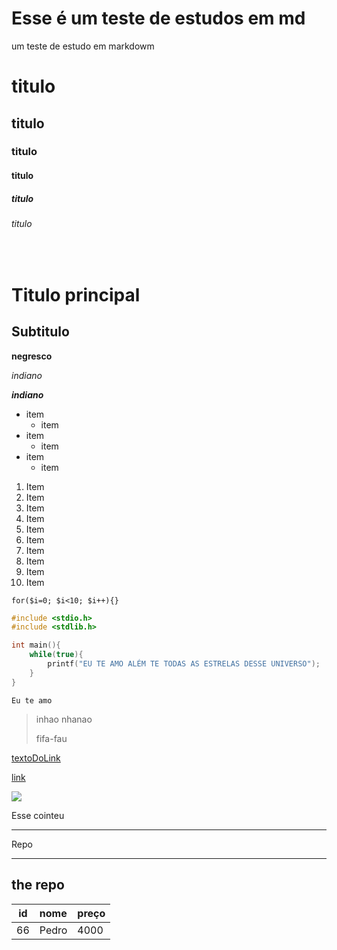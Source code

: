 # Esse é um teste de estudos em md
um teste de estudo em markdowm 
# titulo
## titulo
### titulo
#### titulo 
##### titulo
###### titulo

<br>

Titulo principal
===
Subtitulo
---
**negresco**

_indiano_

**_indiano_**

- item
  - item
- item
  - item
- item
  - item

1. Item 
1. Item 
1. Item 
1. Item
1. Item 
1. Item
1. Item 
1. Item
1. Item 
1. Item

`for($i=0; $i<10; $i++){}`
```c++
#include <stdio.h>
#include <stdlib.h>

int main(){
    while(true){
        printf("EU TE AMO ALÉM TE TODAS AS ESTRELAS DESSE UNIVERSO");
    }
}
```


    Eu te amo 

  > inhao nhanao
  >
  >fifa-fau

  [textoDoLink](linkDoTesto)

  [link][link do link]

  [link Do Link]: link

  ![](https://github.com/sudoAptIPedro)

  Esse cointeu
  
  ---
  
  Repo
  
  ---

  the repo
  ---

  | id | nome  | preço |
  |----|:------|-------|
  |66  | Pedro | 4000  |